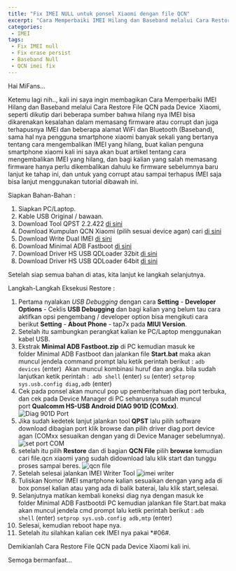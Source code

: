 ```yaml
---
title: "Fix IMEI NULL untuk ponsel Xiaomi dengan file QCN"
excerpt: "Cara Memperbaiki IMEI Hilang dan Baseband melalui Cara Restore File QCN pada Device Xiaomi"
categories:
 - IMEI
tags:
 - Fix IMEI null
 - Fix erase persist
 - Baseband Null
 - QCN imei fix
---
```


Hai MiFans...

Ketemu lagi nih.., kali ini saya ingin membagikan Cara Memperbaiki IMEI Hilang dan Baseband melalui Cara Restore File QCN pada Device  Xiaomi, seperti dikutip dari beberapa sumber bahwa hilang nya IMEI bisa dikarenakan kesalahan dalam memasang firmware atau corrupt dan juga terhapusnya IMEI dan beberapa alamat WiFi dan Bluetooth (Baseband), sama hal nya pengguna smartphone xiaomi banyak sekali yang bertanya tentang cara mengembalikan IMEI yang hilang, buat kalian penguna smartphone xiaomi kali ini saya akan buat artikel tentang cara mengembalikan IMEI yang hilang, dan bagi kalian yang salah memasang firmware hanya perlu dikembalikan dahulu ke firmware sebelumnya baru lanjut ke tahap ini, dan untuk yang corrupt atau sampai terhapus IMEI saja bisa lanjut menggunakan tutorial dibawah ini.

Siapkan Bahan-Bahan :

1. Siapkan PC/Laptop.
2. Kable USB Original / bawaan.
3. Download Tool QPST 2.2.422 [di sini](https://drive.google.com/file/d/12IidHLvtbvZ66AhwpLPdFqMflUVvnUAb/view?usp=drivesdk)
4. Download Kumpulan QCN Xiaomi (pilih sesuai device agan) cari [di sini](https://c.mi.com/thread-897288-1-0.html)
5. Download Write Dual IMEI [di sini](https://drive.google.com/file/d/1MF9S6ouFk45J3KnRXWtQletqo4J8jpnt/view?usp=drivesdk)
6. Download Minimal ADB Fastboot [di sini](https://drive.google.com/file/d/1nljtGoYfDQTpcdPi_g2DhnJNz7dkXmpU/view?usp=drivesdk)
7. Download Driver HS USB QDLoader 32bit [di sini](https://drive.google.com/file/d/1rD-dXhnoGDhlz0lbF4WMvN1TjUZt6-ip/view?usp=drivesdk)
8. Download Driver HS USB QDLoader 64bit [di sini](https://drive.google.com/file/d/1HQO3uRIIf2snvbVu3kOumBug8RM0uH_U/view?usp=drivesdk)

Setelah siap semua bahan di atas, kita lanjut ke langkah selanjutnya.

Langkah-Langkah Eksekusi Restore :

1. Pertama nyalakan _USB Debugging_ dengan cara **Setting** - **Developer Options** - Ceklis **USB Debugging** dan bagi kalian yang belum tau cara aktifkan opsi pengembang / developer option bisa mengikuti cara berikut **Setting** - **About Phone** - tap7x pada **MIUI Version**.
2. Setelah itu sambungkan perangkat kalian ke PC/Laptop menggunakan kabel USB.
3. Ekstrak **Minimal ADB Fastboot.zip** di PC kemudian masuk ke folder Minimal ADB Fastboot dan jalankan file **Start.bat** maka akan muncul jendela command prompt lalu ketik perintah berikut :
`adb devices` (enter) 
Akan muncul kombinasi huruf dan angka.
bila sudah lanjutkan ketik perintah : 
`adb shell` (enter)
`su` (enter)
`setprop sys.usb.config diag,adb` (enter)
4. Cek pada ponsel akan muncul pop up pemberitahuan diag port terbuka, dan cek pada Device Manager di PC seharusnya sudah muncul port **Qualcomm HS-USB Android DIAG 901D (COMxx)**.
![Diag 901D Port](https://u01.appmifile.com/images/2018/04/03/3ca11801-1f46-4ecc-ba22-703f292b8a0e.jpg)
5. Jika sudah kedetek lanjut jalankan tool **QPST** lalu pilih software download dibagian port klik browse dan pilih driver diag port device agan (COMxx sesuaikan dengan yang di Device Manager sebelumnya).
![set port COM](https://u01.appmifile.com/images/2018/04/03/35ba4804-9ece-4e0c-a20a-5194fecff83b.jpg)
6. setelah itu pilih **Restore** dan di bagian **QCN File** pilih **browse** kemudian cari file.qcn xiaomi yang sudah didownload lalu klik start dan tunggu proses sampai beres.
![qcn file](https://u01.appmifile.com/images/2018/04/03/4cad5ca6-f453-4c57-a7c1-cbb1fec33998.jpg)
7. Setelah selesai jalankan IMEI Writer Tool
![imei writer](https://u01.appmifile.com/images/2018/04/03/21d6eb7b-567a-4545-9327-f8273645e54c.jpg)
8. Tuliskan Nomor IMEI smartphone kalian sesuaikan dengan yang ada di box ponsel kalian atau yang ada di balik baterai, lalu klik start,selesai.
9. Selanjutnya matikan kembali koneksi diag nya dengan masuk ke folder Minimal ADB Fastbootdi PC kemudian jalankan file Start.bat maka akan muncul jendela cmd prompt lalu ketik perintah berikut :
`adb shell` (enter)
`setprop sys.usb.config adb,mtp` (enter)
10. Selesai, kemudian reboot hape nya.
11. Setelah itu silahkan kalian cek IMEI nya pakai *#06#.

Demikianlah Cara Restore File QCN pada Device Xiaomi kali ini.

Semoga bermanfaat…